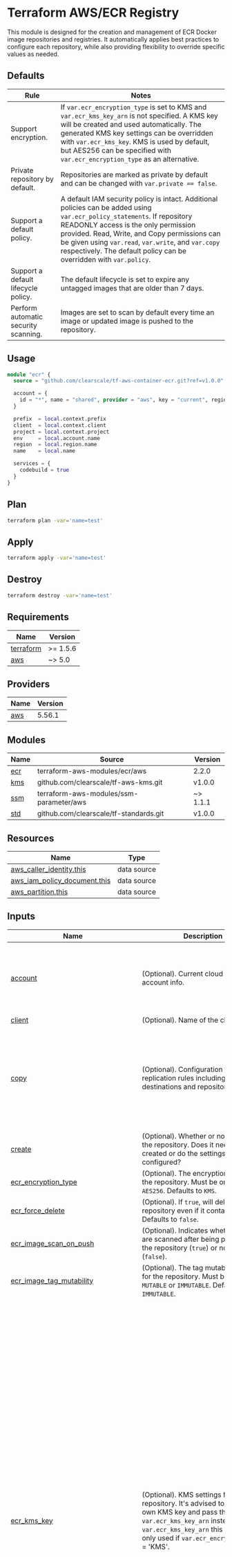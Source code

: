 # Terraform AWS/ECR Registry

This module is designed for the creation and management of ECR Docker image repositories and registries. It automatically applies best practices to configure each repository, while also providing flexibility to override specific values as needed.

## Defaults

| Rule                                      | Notes                                                                                                                                                                                                                                                                                             |
|-------------------------------------------|---------------------------------------------------------------------------------------------------------------------------------------------------------------------------------------------------------------------------------------------------------------------------------------------------|
| Support encryption.                       | If `var.ecr_encryption_type` is set to KMS and `var.ecr_kms_key_arn` is not specified. A KMS key will be created and used automatically. The generated KMS key settings can be overridden with `var.ecr_kms_key`. KMS is used by default, but AES256 can be specified with `var.ecr_encryption_type` as an alternative. |
| Private repository by default.            | Repositories are marked as private by default and can be changed with `var.private == false`.                                                                                                                                                                                                      |
| Support a default policy.                 | A default IAM security policy is intact. Additional policies can be added using `var.ecr_policy_statements`. If repository READONLY access is the only permission provided. Read, Write, and Copy permissions can be given using `var.read`, `var.write`, and `var.copy` respectively. The default policy can be overridden with `var.policy`.                    |
| Support a default lifecycle policy.       | The default lifecycle is set to expire any untagged images that are older than 7 days.                                                                                                                                                                                                             |
| Perform automatic security scanning.      | Images are set to scan by default every time an image or updated image is pushed to the repository.                                                                                                                                                                                                |
## Usage

```terraform
module "ecr" {
  source = "github.com/clearscale/tf-aws-container-ecr.git?ref=v1.0.0"

  account = {
    id = "*", name = "shared", provider = "aws", key = "current", region = "us-east-1"
  }

  prefix  = local.context.prefix
  client  = local.context.client
  project = local.context.project
  env     = local.account.name
  region  = local.region.name
  name    = local.name

  services = {
    codebuild = true
  }
}
```

## Plan

```bash
terraform plan -var='name=test'
```

## Apply

```bash
terraform apply -var='name=test'
```

## Destroy

```bash
terraform destroy -var='name=test'
```
<!-- BEGIN_TF_DOCS -->
## Requirements

| Name | Version |
|------|---------|
| <a name="requirement_terraform"></a> [terraform](#requirement\_terraform) | >= 1.5.6 |
| <a name="requirement_aws"></a> [aws](#requirement\_aws) | ~> 5.0 |

## Providers

| Name | Version |
|------|---------|
| <a name="provider_aws"></a> [aws](#provider\_aws) | 5.56.1 |

## Modules

| Name | Source | Version |
|------|--------|---------|
| <a name="module_ecr"></a> [ecr](#module\_ecr) | terraform-aws-modules/ecr/aws | 2.2.0 |
| <a name="module_kms"></a> [kms](#module\_kms) | github.com/clearscale/tf-aws-kms.git | v1.0.0 |
| <a name="module_ssm"></a> [ssm](#module\_ssm) | terraform-aws-modules/ssm-parameter/aws | ~> 1.1.1 |
| <a name="module_std"></a> [std](#module\_std) | github.com/clearscale/tf-standards.git | v1.0.0 |

## Resources

| Name | Type |
|------|------|
| [aws_caller_identity.this](https://registry.terraform.io/providers/hashicorp/aws/latest/docs/data-sources/caller_identity) | data source |
| [aws_iam_policy_document.this](https://registry.terraform.io/providers/hashicorp/aws/latest/docs/data-sources/iam_policy_document) | data source |
| [aws_partition.this](https://registry.terraform.io/providers/hashicorp/aws/latest/docs/data-sources/partition) | data source |

## Inputs

| Name | Description | Type | Default | Required |
|------|-------------|------|---------|:--------:|
| <a name="input_account"></a> [account](#input\_account) | (Optional). Current cloud provider account info. | <pre>object({<br>    key      = optional(string, "current")<br>    provider = optional(string, "aws")<br>    id       = optional(string, "*") <br>    name     = string<br>    region   = optional(string, null)<br>  })</pre> | <pre>{<br>  "id": "*",<br>  "name": "shared"<br>}</pre> | no |
| <a name="input_client"></a> [client](#input\_client) | (Optional). Name of the client | `string` | `"ClearScale"` | no |
| <a name="input_copy"></a> [copy](#input\_copy) | (Optional). Configuration for registry replication rules including destinations and repository filters. | <pre>list(object({<br>    destinations = optional(list(object({<br>      region      = optional(string)<br>      registry_id = optional(string)<br>    })), [])<br>    repository_filters = optional(list(object({<br>      filter      = optional(string)<br>      filter_type = optional(string)<br>    })), [])<br>  }))</pre> | `[]` | no |
| <a name="input_create"></a> [create](#input\_create) | (Optional). Whether or not to create the repository. Does it need to be created or do the settings need to be configured? | `bool` | `true` | no |
| <a name="input_ecr_encryption_type"></a> [ecr\_encryption\_type](#input\_ecr\_encryption\_type) | (Optional). The encryption type for the repository. Must be one of: `KMS` or `AES256`. Defaults to `KMS`. | `string` | `"KMS"` | no |
| <a name="input_ecr_force_delete"></a> [ecr\_force\_delete](#input\_ecr\_force\_delete) | (Optional). If `true`, will delete the repository even if it contains images. Defaults to `false`. | `bool` | `false` | no |
| <a name="input_ecr_image_scan_on_push"></a> [ecr\_image\_scan\_on\_push](#input\_ecr\_image\_scan\_on\_push) | (Optional). Indicates whether images are scanned after being pushed to the repository (`true`) or not scanned (`false`). | `bool` | `true` | no |
| <a name="input_ecr_image_tag_mutability"></a> [ecr\_image\_tag\_mutability](#input\_ecr\_image\_tag\_mutability) | (Optional). The tag mutability setting for the repository. Must be one of: `MUTABLE` or `IMMUTABLE`. Defaults to `IMMUTABLE`. | `string` | `"IMMUTABLE"` | no |
| <a name="input_ecr_kms_key"></a> [ecr\_kms\_key](#input\_ecr\_kms\_key) | (Optional). KMS settings for the ECR repository. It's advised to create your own KMS key and pass the ARN to `var.ecr_kms_key_arn` instead. Like `var.ecr_kms_key_arn` this variable is only used if `var.ecr_encryption_type` = 'KMS'. | <pre>object({<br>    description                            = optional(string, null)<br>    aliases                                = optional(list(string), null)<br>    computed_aliases                       = optional(any, {})<br>    aliases_use_name_prefix                = optional(bool, false)<br>    multi_region                           = optional(bool, false)<br>    enable_key_rotation                    = optional(bool, true)<br>    rotation_period_in_days                = optional(number, 365)<br>    deletion_window_in_days                = optional(number, 30)<br>    create_external                        = optional(bool, false)<br>    bypass_policy_lockout_safety_check     = optional(bool, false)<br>    custom_key_store_id                    = optional(string, null)<br>    customer_master_key_spec               = optional(string, "SYMMETRIC_DEFAULT")<br>    key_material_base64                    = optional(string, null)<br>    key_usage                              = optional(string, "ENCRYPT_DECRYPT")<br>    policy                                 = optional(string, null)<br>    valid_to                               = optional(string, null)<br>    key_owners                             = optional(list(string), [])<br>    key_administrators                     = optional(list(string), [])<br>    key_users                              = optional(list(string), [])<br>    key_service_users                      = optional(list(string), [])<br>    key_service_roles_for_autoscaling      = optional(list(string), [])<br>    key_symmetric_encryption_users         = optional(list(string), [])<br>    key_hmac_users                         = optional(list(string), [])<br>    key_asymmetric_public_encryption_users = optional(list(string), [])<br>    key_asymmetric_sign_verify_users       = optional(list(string), [])<br>    key_statements                         = optional(any, {})<br>    source_policy_documents                = optional(list(string), [])<br>    override_policy_documents              = optional(list(string), [])<br>    enable_route53_dnssec                  = optional(bool, false)<br>    route53_dnssec_sources                 = optional(list(any), [])<br>    create_replica                         = optional(bool, false)<br>    primary_key_arn                        = optional(string, null)<br>    create_replica_external                = optional(bool, false)<br>    primary_external_key_arn               = optional(string, null)<br>    grants                                 = optional(any, {})<br>    tags                                   = optional(map(string), null)<br>  })</pre> | `{}` | no |
| <a name="input_ecr_kms_key_arn"></a> [ecr\_kms\_key\_arn](#input\_ecr\_kms\_key\_arn) | (Optional). The ARN of the KMS key to use when encryption\_type is `KMS`. If not specified, and `var.ecr_encryption_type` = 'KMS', a KMS key will be generated. Otherwise, it uses the default AWS managed key for ECR. | `string` | `null` | no |
| <a name="input_ecr_lifecycle_policy"></a> [ecr\_lifecycle\_policy](#input\_ecr\_lifecycle\_policy) | (Optional). Lifecycle policy for the ECR repository. | <pre>object({<br>    rules = list(object({<br>      rulePriority = number<br>      description  = string<br>      selection    = object({<br>        tagStatus   = string<br>        countType   = string<br>        countUnit   = string<br>        countNumber = number<br>      })<br>      action = object({<br>        type = string<br>      })<br>    }))<br>  })</pre> | <pre>{<br>  "rules": [<br>    {<br>      "action": {<br>        "type": "expire"<br>      },<br>      "description": "Expire untagged images older than 7 days.",<br>      "rulePriority": 1,<br>      "selection": {<br>        "countNumber": 7,<br>        "countType": "sinceImagePushed",<br>        "countUnit": "days",<br>        "tagStatus": "untagged"<br>      }<br>    }<br>  ]<br>}</pre> | no |
| <a name="input_ecr_policy_statements"></a> [ecr\_policy\_statements](#input\_ecr\_policy\_statements) | (Optional). A map of IAM policy [statements](https://registry.terraform.io/providers/hashicorp/aws/latest/docs/data-sources/iam_policy_document#statement) for custom permission usage. | `any` | `{}` | no |
| <a name="input_ecr_public_repository_catalog_data"></a> [ecr\_public\_repository\_catalog\_data](#input\_ecr\_public\_repository\_catalog\_data) | (Optional). Catalog data configuration for the repository | `any` | `{}` | no |
| <a name="input_ecr_registry_manage_scanning"></a> [ecr\_registry\_manage\_scanning](#input\_ecr\_registry\_manage\_scanning) | (Optional). Determines whether the registry scanning configuration will be managed. | `bool` | `false` | no |
| <a name="input_ecr_registry_policy"></a> [ecr\_registry\_policy](#input\_ecr\_registry\_policy) | (Optional). The policy document. This is a JSON formatted string | `string` | `null` | no |
| <a name="input_ecr_registry_pull_through_cache_rules"></a> [ecr\_registry\_pull\_through\_cache\_rules](#input\_ecr\_registry\_pull\_through\_cache\_rules) | (Optional). List of pull through cache rules to create | `map(map(string))` | `{}` | no |
| <a name="input_ecr_scan_rules"></a> [ecr\_scan\_rules](#input\_ecr\_scan\_rules) | (Optional). The rules for the registry scan. | <pre>list(object({<br>    scan_frequency = string<br>    filter = list(object({<br>      filter      = string<br>      filter_type = string<br>    }))<br>  }))</pre> | <pre>[<br>  {<br>    "filter": [<br>      {<br>        "filter": "*",<br>        "filter_type": "WILDCARD"<br>      }<br>    ],<br>    "scan_frequency": "SCAN_ON_PUSH"<br>  }<br>]</pre> | no |
| <a name="input_ecr_scan_type"></a> [ecr\_scan\_type](#input\_ecr\_scan\_type) | (Optional). The type of scan to perform on the registry. | `string` | `"ENHANCED"` | no |
| <a name="input_env"></a> [env](#input\_env) | (Optional). Name of the current environment. | `string` | `"dev"` | no |
| <a name="input_name"></a> [name](#input\_name) | (Optional). The name of the resource, application, or service. | `string` | n/a | yes |
| <a name="input_policy"></a> [policy](#input\_policy) | (Optional). A aws\_iam\_policy\_document json encoded string to override the default repository policy. | `string` | `null` | no |
| <a name="input_prefix"></a> [prefix](#input\_prefix) | (Optional). Prefix override for all generated naming conventions. | `string` | `"cs"` | no |
| <a name="input_private"></a> [private](#input\_private) | (Optional). Private or public repository? | `bool` | `true` | no |
| <a name="input_project"></a> [project](#input\_project) | (Optional). Name of the client project. | `string` | `"pmod"` | no |
| <a name="input_read"></a> [read](#input\_read) | (Optional). ARNs of resources or services to give read (pull) access to. Any Lambda ARNs will be automatically parsed and moved to `repository_lambda_read_access_arns`. | `list(string)` | `[]` | no |
| <a name="input_region"></a> [region](#input\_region) | (Optional). Name of the region. | `string` | `"us-west-1"` | no |
| <a name="input_services"></a> [services](#input\_services) | (Optional). Toggle AWS service access on or off. | <pre>object({<br>    ecr       = optional(bool, false)<br>    eks       = optional(bool, false)<br>    codebuild = optional(bool, false)<br>    lambda    = optional(bool, false)<br>    beanstalk = optional(bool, false)<br>    sagemaker = optional(bool, false)<br>    batch     = optional(bool, false)<br>  })</pre> | `{}` | no |
| <a name="input_ssm_parameter_name"></a> [ssm\_parameter\_name](#input\_ssm\_parameter\_name) | (Required). SSM parameter name to store resource ARN. | `string` | `null` | no |
| <a name="input_tags"></a> [tags](#input\_tags) | (Optional). A map of tags to assign to the resources | `map(string)` | `null` | no |
| <a name="input_write"></a> [write](#input\_write) | (Optional). ARNs of resources or services to give write (push) access to. Write access also provides read access. | `list(string)` | `[]` | no |

## Outputs

| Name | Description |
|------|-------------|
| <a name="output_repository_arn"></a> [repository\_arn](#output\_repository\_arn) | n/a |
| <a name="output_repository_registry_id"></a> [repository\_registry\_id](#output\_repository\_registry\_id) | n/a |
| <a name="output_repository_url"></a> [repository\_url](#output\_repository\_url) | n/a |
<!-- END_TF_DOCS -->